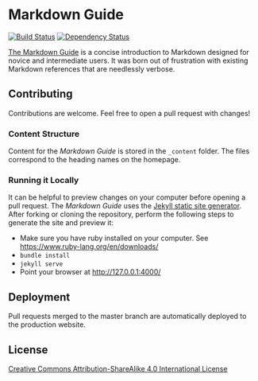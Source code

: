# Markdown Guide

[![Build Status](https://travis-ci.org/mattcone/markdown-guide.svg?branch=master)](https://travis-ci.org/mattcone/markdown-guide)
[![Dependency Status](https://gemnasium.com/badges/github.com/mattcone/markdown-guide.svg)](https://gemnasium.com/github.com/mattcone/markdown-guide)

[The Markdown Guide](https://www.markdownguide.org) is a concise introduction to Markdown designed for novice and intermediate users. It was born out of frustration with existing Markdown references that are needlessly verbose.

## Contributing

Contributions are welcome. Feel free to open a pull request with changes!

### Content Structure

Content for the *Markdown Guide* is stored in the `_content` folder. The files correspond to the heading names on the homepage. 

### Running it Locally

It can be helpful to preview changes on your computer before opening a pull request. The *Markdown Guide* uses the [Jekyll static site generator](http://jekyllrb.com/). After forking or cloning the repository, perform the following steps to generate the site and preview it:

- Make sure you have ruby installed on your computer. See https://www.ruby-lang.org/en/downloads/
- `bundle install`
- `jekyll serve`
- Point your browser at http://127.0.0.1:4000/

## Deployment

Pull requests merged to the master branch are automatically deployed to the production website.

## License

[Creative Commons Attribution-ShareAlike 4.0 International License](LICENSE.txt)
